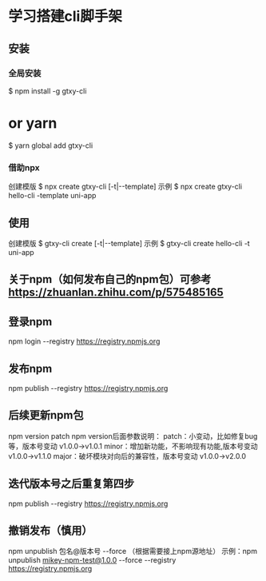 # 学习搭建cli脚手架

## 安装
### 全局安装
$ npm install -g gtxy-cli
# or yarn
$ yarn global add gtxy-cli

### 借助npx
创建模版
$ npx create gtxy-cli <name> [-t|--template]
示例
$ npx create gtxy-cli hello-cli -template uni-app

## 使用
创建模版
$ gtxy-cli create <name> [-t|--template]
示例
$ gtxy-cli create hello-cli -t uni-app


## 关于npm（如何发布自己的npm包）可参考 https://zhuanlan.zhihu.com/p/575485165

## 登录npm
npm login --registry https://registry.npmjs.org

## 发布npm
npm publish --registry https://registry.npmjs.org

## 后续更新npm包
npm version patch
  npm version后面参数说明：
    patch：小变动，比如修复bug等，版本号变动 v1.0.0->v1.0.1
    minor：增加新功能，不影响现有功能,版本号变动 v1.0.0->v1.1.0
    major：破坏模块对向后的兼容性，版本号变动 v1.0.0->v2.0.0

## 迭代版本号之后重复第四步
npm publish --registry https://registry.npmjs.org

## 撤销发布（慎用）
npm unpublish 包名@版本号 --force （根据需要接上npm源地址）
示例：npm unpublish mikey-npm-test@1.0.0 --force --registry https://registry.npmjs.org